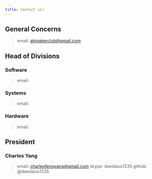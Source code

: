 ```yaml
---
title: Contact us!
---
```

## General Concerns
  > email: [akmakerclub@gmail.com](akmakerclub@gmail.com)
## Head of Divisions
  ### Software
  > email:
  ### Systems
  > email:
  ### Hardware
  > email:
## President
### Charles Yang
  > email: [charlesfengyang@gmail.com](charlesfengyang@gmail.com)
  > skype: daedalus1235
  > github: @daedalus1235

